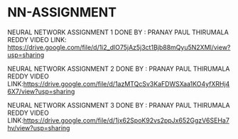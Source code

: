 # NN-ASSIGNMENT 
NEURAL NETWORK ASSIGNMENT 1
DONE BY : PRANAY PAUL THIRUMALA REDDY
VIDEO LINK: https://drive.google.com/file/d/1i2_dlO75jAz5j3ct1Bjb88mQyu5N2XMl/view?usp=sharing


NEURAL NETWORK ASSIGNMENT 2
DONE BY : PRANAY PAUL THIRUMALA REDDY
VIDEO LINK:https://drive.google.com/file/d/1azMTQcSv3KaFDWSXaa1KO4yfXRHj46X7/view?usp=sharing


NEURAL NETWORK ASSIGNMENT 3
DONE BY : PRANAY PAUL THIRUMALA REDDY
VIDEO LINK:https://drive.google.com/file/d/1jx62SpoK92vs2ppJx652GgzV6SEHa7hv/view?usp=sharing
